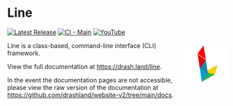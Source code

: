 # Line

[![Latest Release](https://img.shields.io/github/release/drashland/line.svg?color=bright_green&label=latest)](https://github.com/drashland/line/releases/latest)
[![CI - Main](https://img.shields.io/github/workflow/status/drashland/line/Master/main?label=ci%20-%20main)](https://github.com/drashland/line/actions/workflows/master.yml)
[![YouTube](https://img.shields.io/badge/tutorials-youtube-red)](https://rb.gy/vxmeed)

<img align="right" height="100" src="./logo.svg" alt="Drash Land - Line logo">

Line is a class-based, command-line interface (CLI) framework.

View the full documentation at https://drash.land/line.

In the event the documentation pages are not accessible, please view the raw
version of the documentation at
https://github.com/drashland/website-v2/tree/main/docs.
